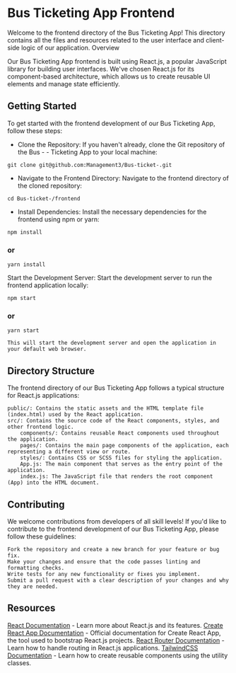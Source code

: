 # Bus Ticketing App Frontend

Welcome to the frontend directory of the Bus Ticketing App! This directory contains all the files and resources related to the user interface and client-side logic of our application.
Overview

Our Bus Ticketing App frontend is built using React.js, a popular JavaScript library for building user interfaces. We've chosen React.js for its component-based architecture, which allows us to create reusable UI elements and manage state efficiently.

## Getting Started

To get started with the frontend development of our Bus Ticketing App, follow these steps:

- Clone the Repository: If you haven't already, clone the Git repository of the Bus - - Ticketing App to your local machine:

`git clone git@github.com:Management3/Bus-ticket-.git`

- Navigate to the Frontend Directory: Navigate to the frontend directory of the cloned repository:

`cd Bus-ticket-/frontend`

- Install Dependencies: Install the necessary dependencies for the frontend using npm or yarn:

`npm install`

### or

`yarn install`

Start the Development Server: Start the development server to run the frontend application locally:

`npm start`

### or

`yarn start`

    This will start the development server and open the application in your default web browser.

## Directory Structure

The frontend directory of our Bus Ticketing App follows a typical structure for React.js applications:

    public/: Contains the static assets and the HTML template file (index.html) used by the React application.
    src/: Contains the source code of the React components, styles, and other frontend logic.
        components/: Contains reusable React components used throughout the application.
        pages/: Contains the main page components of the application, each representing a different view or route.
        styles/: Contains CSS or SCSS files for styling the application.
        App.js: The main component that serves as the entry point of the application.
        index.js: The JavaScript file that renders the root component (App) into the HTML document.

## Contributing

We welcome contributions from developers of all skill levels! If you'd like to contribute to the frontend development of our Bus Ticketing App, please follow these guidelines:

    Fork the repository and create a new branch for your feature or bug fix.
    Make your changes and ensure that the code passes linting and formatting checks.
    Write tests for any new functionality or fixes you implement.
    Submit a pull request with a clear description of your changes and why they are needed.

## Resources

[React Documentation](https://react.dev/) - Learn more about React.js and its features.
[Create React App Documentation](https://react.dev/) - Official documentation for Create React App, the tool used to bootstrap React.js projects.
[React Router Documentation](https://reactrouter.com/en/main) - Learn how to handle routing in React.js applications.
[TailwindCSS Documentation](https://tailwindcss.com/docs/installation) - Learn how to create reusable components using the utility classes.
